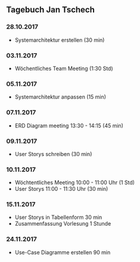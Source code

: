 ## Tagebuch Jan Tschech

### 28.10.2017
- Systemarchitektur erstellen (30 min)

### 03.11.2017
- Wöchentliches Team Meeting (1:30 Std)

### 05.11.2017
- Systemarchitektur anpassen (15 min)

### 07.11.2017 
- ERD Diagram meeting 13:30 - 14:15 (45 min)

### 09.11.2017
- User Storys schreiben (30 min)

### 10.11.2017
- Wöchtentliches Meeting 	10:00 - 11:00 Uhr (1 Std)
- User Storys  				11:00 - 11:30 Uhr (30 min)

### 15.11.2017
- User Storys in Tabellenform 	30 min
- Zusammenfassung Vorlesung 1 Stunde

### 24.11.2017
- Use-Case Diagramme erstellen	90 min
